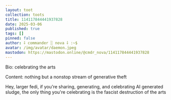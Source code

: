 ```yaml
---
layout: toot
collection: toots
title: 114117844441937828
date: 2025-03-06
published: true
tags: []
pinned: false
author: ⸸ commander ░ nova ⸸ :~$
avatar: /img/avatar/daemon.jpeg
mastodon: https://mastodon.online/@cmdr_nova/114117844441937828
---
```


Bio: celebrating the arts

Content: nothing but a nonstop stream of generative theft

Hey, larger fedi, if you're sharing, generating, and celebrating AI generated sludge, the only thing you're celebrating is the fascist destruction of the arts
